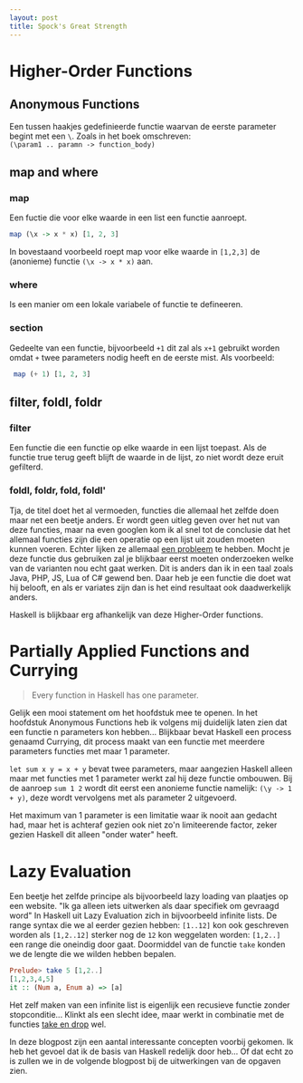 ```yaml
---
layout: post
title: Spock's Great Strength
---
```

# Higher-Order Functions
## Anonymous Functions
Een tussen haakjes gedefinieerde functie waarvan de eerste parameter begint met een `\`. Zoals in het boek omschreven:  
`(\param1 .. paramn -> function_body)`

## map and where
### map
Een fuctie die voor elke waarde in een list een functie aanroept. 
```Haskell
map (\x -> x * x) [1, 2, 3]
```
In bovestaand voorbeeld roept map voor elke waarde in `[1,2,3]` de (anonieme) functie `(\x -> x * x)` aan.
### where
Is een manier om een lokale variabele of functie te defineeren. 
### section
Gedeelte van een functie, bijvoorbeeld `+1` dit zal als `x+1` gebruikt worden omdat `+` twee parameters nodig heeft en de eerste mist.
Als voorbeeld:
```Haskell
 map (+ 1) [1, 2, 3]
```

## filter, foldl, foldr
### filter
Een functie die een functie op elke waarde in een lijst toepast. Als de functie true terug geeft blijft de waarde in de lijst, zo niet wordt deze eruit gefilterd.
### foldl, foldr, fold, foldl'
Tja, de titel doet het al vermoeden, functies die allemaal het zelfde doen maar net een beetje anders. Er wordt geen uitleg geven over het nut van deze functies, maar na even googlen kom ik al snel tot de conclusie dat het allemaal functies zijn die een operatie op een lijst uit zouden moeten kunnen voeren. Echter lijken ze allemaal [een probleem](https://wiki.haskell.org/Foldr_Foldl_Foldl') te hebben. Mocht je deze functie dus gebruiken zal je blijkbaar eerst moeten onderzoeken welke van de varianten nou echt gaat werken. Dit is anders dan ik in een taal zoals Java, PHP, JS, Lua of C# gewend ben. Daar heb je een functie die doet wat hij belooft, en als er variates zijn dan is het eind resultaat ook daadwerkelijk anders.

Haskell is blijkbaar erg afhankelijk van deze Higher-Order functions.

# Partially Applied Functions and Currying

> Every function in Haskell has one parameter.

Gelijk een mooi statement om het hoofdstuk mee te openen. In het hoofdstuk Anonymous Functions heb ik volgens mij duidelijk laten zien dat een functie n parameters kon hebben... Blijkbaar bevat Haskell een process genaamd Currying, dit process maakt van een functie met meerdere parameters functies met maar 1 parameter. 

`let sum x y = x + y` bevat twee parameters, maar aangezien Haskell alleen maar met functies met 1 parameter werkt zal hij deze functie ombouwen. Bij de aanroep `sum 1 2` wordt dit eerst een anonieme functie namelijk: `(\y -> 1 + y)`, deze wordt vervolgens met als parameter 2 uitgevoerd. 

Het maximum van 1 parameter is een limitatie waar ik nooit aan gedacht had, maar het is achteraf gezien ook niet zo'n limiteerende factor, zeker gezien Haskell dit alleen "onder water" heeft. 

# Lazy Evaluation
Een beetje het zelfde principe als bijvoorbeeld lazy loading van plaatjes op een website. "Ik ga alleen iets uitwerken als daar specifiek om gevraagd word"
In Haskell uit Lazy Evaluation zich in bijvoorbeeld infinite lists. De range syntax die we al eerder gezien hebben: `[1..12]` kon ook geschreven worden als `[1,2..12]` sterker nog de `12` kon weggelaten worden: `[1,2..]` een range die oneindig door gaat. Doormiddel van de functie `take` konden we de lengte die we wilden hebben bepalen.
```Haskell
Prelude> take 5 [1,2..]
[1,2,3,4,5]
it :: (Num a, Enum a) => [a]
```
Het zelf maken van een infinite list is eigenlijk een recusieve functie zonder stopconditie... Klinkt als een slecht idee, maar werkt in combinatie met de functies [take en drop](http://hackage.haskell.org/package/base-4.12.0.0/docs/Prelude.html#v:take) wel.


In deze blogpost zijn een aantal interessante concepten voorbij gekomen. Ik heb het gevoel dat ik de basis van Haskell redelijk door heb... Of dat echt zo is zullen we in de volgende blogpost bij de uitwerkingen van de opgaven zien.
